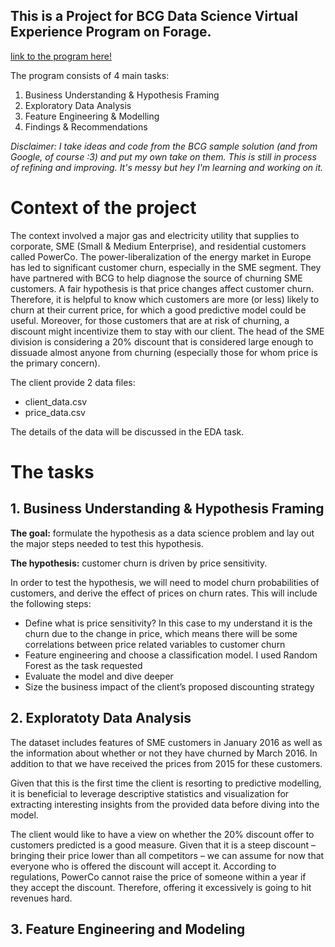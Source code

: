 ## This is a Project for BCG Data Science Virtual Experience Program on Forage.

[link to the program here!](https://www.theforage.com/virtual-internships/Tcz8gTtprzAS4xSoK?ref=dDsCRiLXErJmXtsZq)

The program consists of 4 main tasks:
1. Business Understanding & Hypothesis Framing
2. Exploratory Data Analysis
3. Feature Engineering & Modelling
4. Findings & Recommendations

*Disclaimer: I take ideas and code from the BCG sample solution (and from Google, of course :3) and put my own take on them.
This is still in process of refining and improving. It's messy but hey I'm learning and working on it.*

# Context of the project
The context involved a major gas and electricity utility that supplies to corporate, SME (Small & Medium Enterprise), and residential customers called PowerCo.
The power-liberalization of the energy market in Europe has led to significant customer churn, especially in the SME segment. 
They have partnered with BCG to help diagnose the source of churning SME customers. 
A fair hypothesis is that price changes affect customer churn. Therefore, it is helpful to know which customers are more (or less) likely to churn at their current price, 
for which a good predictive model could be useful. 
Moreover, for those customers that are at risk of churning, a discount might incentivize them to stay with our client. 
The head of the SME division is considering a 20% discount that is considered large enough to dissuade almost anyone from churning (especially those for whom price is the primary concern).

The client provide 2 data files:
- client_data.csv
- price_data.csv

The details of the data will be discussed in the EDA task.

# The tasks
## 1. Business Understanding & Hypothesis Framing

**The goal:** formulate the hypothesis as a data science problem and lay out the major steps needed to test this hypothesis.

**The hypothesis:** customer churn is driven by price sensitivity. 

In order to test the hypothesis, we will need to model churn probabilities of customers, and derive the effect of prices on churn rates. This will include the following steps:
- Define what is price sensitivity? In this case to my understand it is the churn due to the change in price, which means there will be some correlations between price related variables to customer churn
- Feature engineering and choose a classification model. I used Random Forest as the task requested
- Evaluate the model and dive deeper
- Size the business impact of the client’s proposed discounting strategy

## 2. Exploratoty Data Analysis

The dataset includes features of SME customers in January 2016 as well as the information about whether or not they have churned by March 2016. In addition to that we have received the prices from 2015 for these customers. 

Given that this is the first time the client is resorting to predictive modelling, it is beneficial to leverage descriptive statistics and visualization for extracting interesting insights from the provided data before diving into the model.

The client would like to have a view on whether the 20% discount offer to customers predicted is a good measure. Given that it is a steep discount – bringing their price lower than all competitors – we can assume for now that everyone who is offered the discount will accept it. According to regulations, PowerCo cannot raise the price of someone within a year if they accept the discount. Therefore, offering it excessively is going to hit revenues hard.

## 3. Feature Engineering and Modeling




